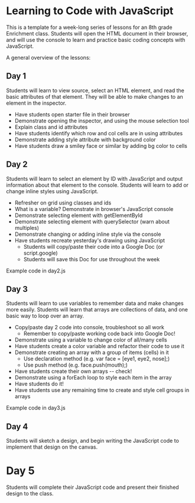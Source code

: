 # Learning to Code with JavaScript

This is a template for a week-long series of lessons for an 8th grade Enrichment
class. Students will open the HTML document in their browser, and will use the
console to learn and practice basic coding concepts with JavaScript.

A general overview of the lessons:

## Day 1
Students will learn to view source, select an HTML element, and read the basic
attributes of that element. They will be able to make changes to an element in
the inspector.

* Have students open starter file in their browser
* Demonstrate opening the inspector, and using the mouse selection tool
* Explain class and id attributes
* Have students identify which row and col cells are in using attributes
* Demonstrate adding style attribute with background color
* Have students draw a smiley face or similar by adding bg color to cells

## Day 2
Students will learn to select an element by ID with JavaScript and output
information about that element to the console. Students will learn to add or
change inline styles using JavaScript.

* Refresher on grid using classes and ids
* What is a variable? Demonstrate in browser's JavaScript console
* Demonstrate selecting element with getElementById
* Demonstrate selecting element with querySelector (warn about multiples)
* Demonstrate changing or adding inline style via the console
* Have students recreate yesterday's drawing using JavaScript
  * Students will copy/paste their code into a Google Doc (or script.google)
  * Students will save this Doc for use throughout the week

Example code in day2.js

## Day 3
Students will learn to use variables to remember data and make changes more
easily. Students will learn that arrays are collections of data, and one
basic way to loop over an array.

* Copy/paste day 2 code into console, troubleshoot so all work
  * Remember to copy/paste working code back into Google Doc!
* Demonstrate using a variable to change color of all/many cells
* Have students create a color variable and refactor their code to use it
* Demonstrate creating an array with a group of items (cells) in it
  * Use declaration method (e.g. var face = [eye1, eye2, nose];)
  * Use push method (e.g. face.push(mouth);)
* Have students create their own arrays -- check!
* Demonstrate using a forEach loop to style each item in the array
* Have students do it!
* Have students use any remaining time to create and style cell groups in arrays

Example code in day3.js

## Day 4
Students will sketch a design, and begin writing the JavaScript code to
implement that design on the canvas.

# Day 5
Students will complete their JavaScript code and present their finished design
to the class.
